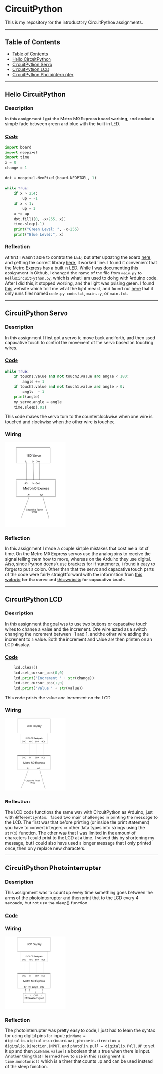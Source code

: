 # CircuitPython

This is my repository for the introductory CircuitPython assignments.

---
## Table of Contents
* [Table of Contents](#Table-of-Contents)
* [Hello CircuitPython](#Hello-CircuitPython)
* [CircuitPython Servo](#CircuitPython-Servo)
* [CircuitPython LCD](#CircuitPython-LCD)
* [CircuitPython Photointerrupter](#CircuitPython-Photointerrupter)

---

## Hello CircuitPython

### Description

In this assignment I got the Metro M0 Express board working, and coded a simple fade between green and blue with the built in LED.

### [Code](https://github.com/adent11/CircuitPython/blob/master/HelloCircuitPython.py)

``` python
import board
import neopixel
import time
x = 0
change = 1

dot = neopixel.NeoPixel(board.NEOPIXEL, 1)

while True:
    if x > 254:
        up = -1
    if x < 1:
        up = 1
    x += up
    dot.fill((0, -x+255, x))
    time.sleep(.1)
    print("Green Level: ", -x+255)
    print("Blue Level:", x)
```

### Reflection
At first I wasn't able to control the LED, but after updating the board [here](https://circuitpython.org/board/metro_m0_express/), and getting the correct library [here](https://circuitpython.org/libraries), it worked fine. I found it convenient that the Metro Express has a built in LED. While I was documenting this assignment in Github, I changed the name of the file from ```main.py``` to ```HelloCircuitPython.py```, which is what I am used to doing with Arduino code. After I did this, it stopped working, and the light was pulsing green. I found [this](https://learn.adafruit.com/adafruit-metro-m0-express-designed-for-circuitpython/troubleshooting) website which told me what the light meant, and found out [here](https://learn.adafruit.com/adafruit-metro-m0-express-designed-for-circuitpython/creating-and-editing-code) that it only runs files named ```code.py```, ```code.txt```, ```main.py```, or ```main.txt```.

---

## CircuitPython Servo

### Description
In this assignment I first got a servo to move back and forth, and then used capacative touch to control the movement of the servo based on touching wires.

### [Code](https://github.com/adent11/CircuitPython/blob/master/CircuitPythonServo.py)

``` python
while True:
    if touch1.value and not touch2.value and angle < 180:
        angle += 1
    if touch2.value and not touch1.value and angle > 0:
        angle -= 1
    print(angle)
    my_servo.angle = angle
    time.sleep(.01)
```
This code makes the servo turn to the counterclockwise when one wire is touched and clockwise when the other wire is touched.

### Wiring


<img src="Media/CircuitPythonServoWiring.png" width="200" /> 

### Reflection
In this assignment I made a couple simple mistakes that cost me a lot of time. On the Metro M0 Express servos use the analog pins to receive the signal telling them how to move, whereas on the Arduino they use digital. Also, since Python doens't use brackets for if statements, I found it easy to forget to put a colon. Other than that the servo and capacative touch parts of the code were fairly straightforward with the information from [this website](https://learn.adafruit.com/circuitpython-essentials/circuitpython-servo) for the servo and [this website](https://learn.adafruit.com/adafruit-metro-m0-express-designed-for-circuitpython/circuitpython-cap-touch) for capacative touch.

---

## CircuitPython LCD

### Description

In this assignment the goal was to use two buttons or capacative touch wires to change a value and the increment. One wire acted as a switch, changing the increment between -1 and 1, and the other wire adding the increment to a value. Both the increment and value are then printen on an LCD display.

### [Code](https://github.com/adent11/CircuitPython/blob/master/CircuitPythonLCD.py)

``` python
    lcd.clear()
    lcd.set_cursor_pos(0,0)
    lcd.print('Increment ' + str(change))
    lcd.set_cursor_pos(1,0)
    lcd.print('Value ' + str(value))
```
This code prints the value and increment on the LCD.

### Wiring

<img src="Media/CircuitPythonLCDWiring.png" width="200" /> 

### Reflection
The LCD code functions the same way with CircuitPython as Arduino, just with different syntax. I faced two main challenges in printing the message to the LCD. The first was that before printing (or inside the print statement) you have to convert integers or other data types into strings using the ```str(x)``` function. The other was that I was limited in the amount of characters I could print to the LCD at a time. I solved this by shortening my message, but I could also have used a longer message that I only printed once, then only replace new characters.

---

## CircuitPython Photointerrupter

### Description

This assignment was to count up every time something goes between the arms of the photointerrupter and then print that to the LCD every 4 seconds, but not use the sleep() function.

### [Code](https://github.com/adent11/CircuitPython/blob/master/CircuitPythonPhotointerrupter.py)

### Wiring

<img src="Media/CircuitPythonPhotointerrupterWiring.png" width="200" /> 

### Reflection
The photointerrupter was pretty easy to code, I just had to learn the syntax for using digital pins for input: ```pinName = digitalio.DigitalInOut(board.D8)```, ```photoPin.direction = digitalio.Direction.INPUT```, and ```photoPin.pull = digitalio.Pull.UP``` to set it up and then ```pinName.value``` is a boolean that is true when there is input. Another thing that I learned how to use in this assingment is ```time.monotonic()``` which is a timer that counts up and can be used instead of the sleep function.
